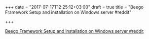 +++
date = "2017-07-17T12:25:12+03:00"
draft = true
title = "Beego Framework Setup and installation on Windows server  #reddit"

+++

<p><a href="https://t.co/HN9ZJg73Yd">Beego Framework Setup and installation on Windows server  #reddit</a></p>
